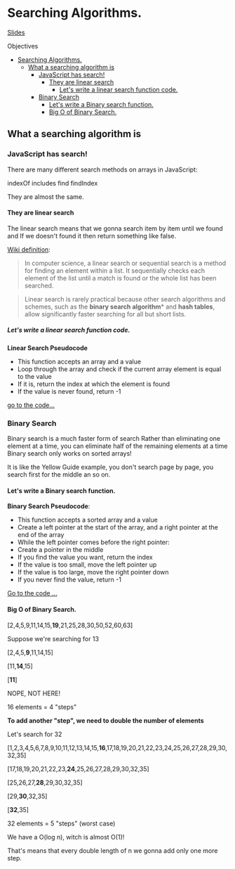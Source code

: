 # Searching Algorithms.

[Slides](https://cs.slides.com/colt_steele/tries-21)

Objectives

- [Searching Algorithms.](#searching-algorithms)
  - [What a searching algorithm is](#what-a-searching-algorithm-is)
    - [JavaScript has search!](#javascript-has-search)
      - [They are linear search](#they-are-linear-search)
        - [Let's write a linear search function code.](#lets-write-a-linear-search-function-code)
    - [Binary Search](#binary-search)
      - [Let's write a Binary search function.](#lets-write-a-binary-search-function)
      - [Big O of Binary Search.](#big-o-of-binary-search)

## What a searching algorithm is

### JavaScript has search!
There are many different search methods on arrays in JavaScript:

indexOf
includes
find
findIndex

They are almost the same.

#### They are linear search

The linear search means that we gonna search item by item until we found and If we doesn't found  it then return something like false.

[Wiki definition](https://en.wikipedia.org/wiki/Linear_search#cite_note-FOOTNOTEKnuth1998%C2%A76.1_(%22Sequential_search%22)-1):

> In computer science, a linear search or sequential search is a method for finding an element within a list. It sequentially checks each element of the list until a match is found or the whole list has been searched.

> Linear search is rarely practical because other search algorithms and schemes, such as the **binary search algorithm*** and **hash tables**, allow significantly faster searching for all but short lists.

##### Let's write a linear search function code.

**Linear Search Pseudocode**

- This function accepts an array and a value
- Loop through the array and check if the current array element is equal to the value
- If it is, return the index at which the element is found
- If the value is never found, return -1

[go to the code...](../CourseExercises/Searching/linearSearch.js)

### Binary Search

Binary search is a much faster form of search
Rather than eliminating one element at a time, you can eliminate half of the remaining elements at a time
Binary search only works on sorted arrays!

It is like the Yellow Guide example, you don't search page by page, you search first for the middle an so on.

#### Let's write a Binary search function.

**Binary Search Pseudocode**:

- This function accepts a sorted array and a value
- Create a left pointer at the start of the array, and a right pointer at the end of the array
- While the left pointer comes before the right pointer:
- Create a pointer in the middle
- If you find the value you want, return the index
- If the value is too small, move the left pointer up
- If the value is too large, move the right pointer down
- If you never find the value, return -1

[Go to the code ...](../CourseExercises/Searching/binarySearch.js)

#### Big O of Binary Search.

[2,4,5,9,11,14,15,**19**,21,25,28,30,50,52,60,63]

Suppose we're searching for 13

[2,4,5,**9**,11,14,15]

[11,**14**,15]

[**11**]

NOPE, NOT HERE!

16 elements = 4 "steps"

**To add another "step", we need to double the number of elements**

Let's search for 32

[1,2,3,4,5,6,7,8,9,10,11,12,13,14,15,**16**,17,18,19,20,21,22,23,24,25,26,27,28,29,30,32,35]

[17,18,19,20,21,22,23,**24**,25,26,27,28,29,30,32,35]

[25,26,27,**28**,29,30,32,35]

[29,**30**,32,35]

[**32**,35]

32 elements = 5 "steps" (worst case)

We have a O(log n), witch is almost O(1)!

That's means that every double length of n we gonna add only one more step.
